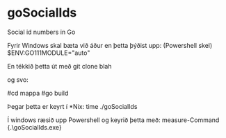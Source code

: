 # goSocialIds
Social id numbers in Go


Fyrir Windows skal bæta við áður en þetta þýðist upp: (Powershell skel)
$ENV:GO111MODULE="auto"


En tékkið þetta út með git clone blah


og svo: 

#cd mappa
#go build


Þegar þetta er keyrt í *Nix:
time ./goSocialIds


Í windows ræsið upp Powershell og keyrið þetta með:
measure-Command {.\goSocialIds.exe}
